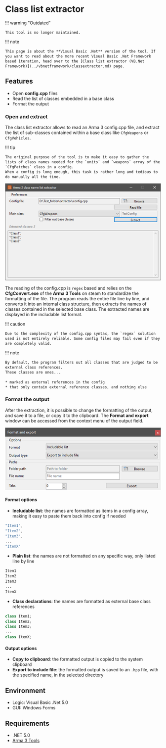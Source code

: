 # Class list extractor

!!! warning "Outdated"

	This tool is no longer maintained.

!!! note
	
	This page is about the **Visual Basic .Net** version of the tool. If you want to read about the more recent Visual Basic .Net Framework based iteration, head over to the [Class list extractor (VB.Net Framework)](../vbnetframework/classextractor.md) page.

## Features

* Open **config.cpp** files
* Read the list of classes embedded in a base class
* Format the output

### Open and extract

The class list extractor allows to read an Arma 3 config.cpp file, and extract the list of sub-classes contained within a base class like `CfgWeapons` or `CfgVehicles`.

!!! tip

	The original purpose of the tool is to make it easy to gather the lists of class names needed for the `units` and `weapons` array of the `CfgPatches` class in a config.
	When a config is long enough, this task is rather long and tedious to do manually all the time.

![VB.Net based class list extractor GUI](img/image_3_1.png)

The reading of the config.cpp is `regex` based and relies on the **CfgConvert.exe** of the **Arma 3 Tools** on steam to standardize the formatting of the file.
The program reads the entire file line by line, and converts it into an internal class structure, then extracts the names of classes contained in the selected base class.
The extracted names are displayed in the includable list format.

!!! caution

	Due to the complexity of the config.cpp syntax, the `regex` solution used is not entirely reliable. Some config files may fail even if they are completely valid.

!!! note

	By default, the program filters out all classes that are judged to be external class references.
	These classes are ones...
	
	* marked as external references in the config
	* that only contain external reference classes, and nothing else

### Format the output

After the extraction, it is possible to change the formatting of the output, and save it to a file, or copy it to the clipboard. The **Format and export** window can be accessed from the context menu of the output field.

![Format and export window](img/image_3_2.png)

#### Format options

* **Includable list**: the names are formatted as items in a config array, making it easy to paste them back into config if needed
``` cpp
"Item1",
"Item2",
"Item3",
...
"ItemX"
```

* **Plain list**: the names are not formatted on any specific way, only listed line by line
``` txt
Item1
Item2
Item3
...
ItemX
```

* **Class declarations**: the names are formatted as external base class references
``` cpp
class Item1;
class Item2;
class Item3;
...
class ItemX;
```

#### Output options

* **Copy to clipboard**: the formatted output is copied to the system clipboard
* **Export to include file**: the formatted output is saved to an `.hpp` file, with the specified name, in the selected directory

## Environment

* Logic:  Visual Basic .Net 5.0
* GUI:    Windows Forms

## Requirements

* .NET 5.0
* [Arma 3 Tools](https://store.steampowered.com/app/233800/Arma_3_Tools/)
